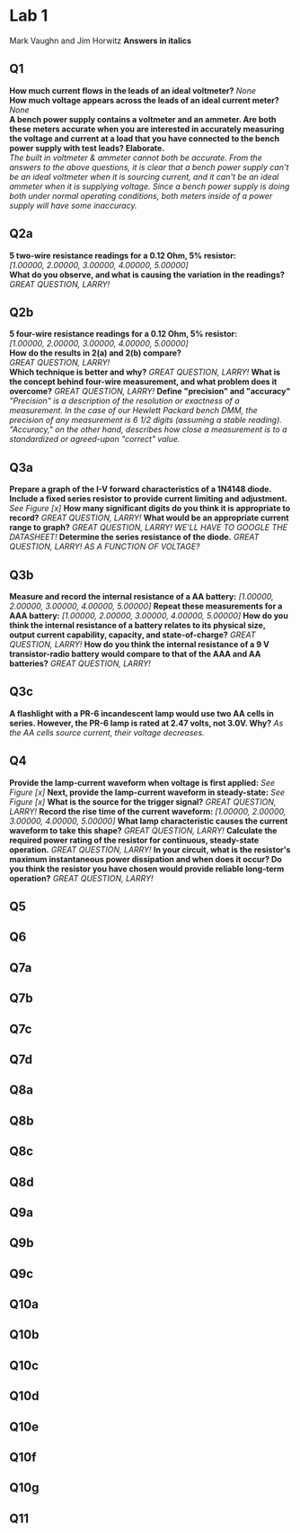 # Lab 1 #

Mark Vaughn and Jim Horwitz
__Answers in italics__

## Q1 ##

**How much current flows in the leads of an ideal voltmeter?** _None_  
**How much voltage appears across the leads of an ideal current meter?** _None_  
**A bench power supply contains a voltmeter and an ammeter. Are both these meters accurate when you are interested in accurately measuring the voltage and current at a load that you have connected to the bench power supply with test leads? Elaborate.**  
_The built in voltmeter & ammeter cannot both be accurate. From the answers to the above questions, it is clear that a bench power supply can't be an ideal voltmeter when it is sourcing current, and it can't be an ideal ammeter when it is supplying voltage. Since a bench power supply is doing both under normal operating conditions, both meters inside of a power supply will have some inaccuracy._  

## Q2a ##

**5 two-wire resistance readings for a 0.12 Ohm, 5% resistor:**  
_[1.00000, 2.00000, 3.00000, 4.00000, 5.00000]_  
**What do you observe, and what is causing the variation in the readings?**  
_GREAT QUESTION, LARRY!_  

## Q2b ##

**5 four-wire resistance readings for a 0.12 Ohm, 5% resistor:**  
_[1.00000, 2.00000, 3.00000, 4.00000, 5.00000]_  
**How do the results in 2(a) and 2(b) compare?**  
_GREAT QUESTION, LARRY!_  
**Which technique is better and why?**
_GREAT QUESTION, LARRY!_
**What is the concept behind four-wire measurement, and what problem does it overcome?**
_GREAT QUESTION, LARRY!_
**Define "precision" and "accuracy"**
_"Precision" is a description of the resolution or exactness of a measurement. In the case of our Hewlett Packard bench DMM, the precision of any measurement is 6 1/2 digits (assuming a stable reading). "Accuracy," on the other hand, describes how close a measurement is to a standardized or agreed-upon "correct" value._  

## Q3a ##

**Prepare a graph of the I-V forward characteristics of a 1N4148 diode. Include a fixed series resistor to provide current limiting and adjustment.**
_See Figure [x]_
**How many significant digits do you think it is appropriate to record?**
_GREAT QUESTION, LARRY!_
**What would be an appropriate current range to graph?**
_GREAT QUESTION, LARRY! WE'LL HAVE TO GOOGLE THE DATASHEET!_
**Determine the series resistance of the diode.**
_GREAT QUESTION, LARRY! AS A FUNCTION OF VOLTAGE?_

## Q3b ##

**Measure and record the internal resistance of a AA battery:**
_[1.00000, 2.00000, 3.00000, 4.00000, 5.00000]_
**Repeat these measurements for a AAA battery:**
_[1.00000, 2.00000, 3.00000, 4.00000, 5.00000]_
**How do you think the internal resistance of a battery relates to its physical size, output current capability, capacity, and state-of-charge?**
_GREAT QUESTION, LARRY!_
**How do you think the internal resistance of a 9 V transistor-radio battery would compare to that of the AAA and AA batteries?**
_GREAT QUESTION, LARRY!_

## Q3c ##

**A flashlight with a PR-6 incandescent lamp would use two AA cells in series. However, the PR-6 lamp is rated at 2.47 volts, not 3.0V. Why?**
_As the AA cells source current, their voltage decreases._

## Q4 ##

**Provide the lamp-current waveform when voltage is first applied:**
_See Figure [x]_
**Next, provide the lamp-current waveform in steady-state:**
_See Figure [x]_
**What is the source for the trigger signal?**
_GREAT QUESTION, LARRY!_
**Record the rise time of the current waveform:**
_[1.00000, 2.00000, 3.00000, 4.00000, 5.00000]_
**What lamp characteristic causes the current waveform to take this shape?**
_GREAT QUESTION, LARRY!_
**Calculate the required power rating of the resistor for continuous, steady-state operation.**
_GREAT QUESTION, LARRY!_
**In your circuit, what is the resistor's maximum instantaneous power dissipation and when does it occur? Do you think the resistor you have chosen would provide reliable long-term operation?**
_GREAT QUESTION, LARRY!_

## Q5 ##
## Q6 ##
## Q7a ##
## Q7b ##
## Q7c ##
## Q7d ##
## Q8a ##
## Q8b ##
## Q8c ##
## Q8d ##
## Q9a ##
## Q9b ##
## Q9c ##
## Q10a ##
## Q10b ##
## Q10c ##
## Q10d ##
## Q10e ##
## Q10f ##
## Q10g ##
## Q11 ##